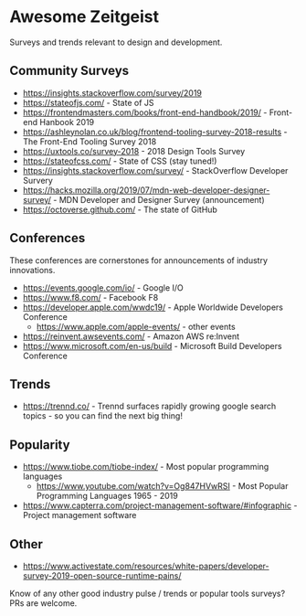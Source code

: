 # Awesome Zeitgeist
Surveys and trends relevant to design and development.


## Community Surveys

- https://insights.stackoverflow.com/survey/2019
- https://stateofjs.com/ - State of JS
- https://frontendmasters.com/books/front-end-handbook/2019/ - Front-end Hanbook 2019
- https://ashleynolan.co.uk/blog/frontend-tooling-survey-2018-results - The Front-End Tooling Survey 2018
- https://uxtools.co/survey-2018 - 2018 Design Tools Survey
- https://stateofcss.com/ - State of CSS (stay tuned!)
- https://insights.stackoverflow.com/survey/ - StackOverflow Developer Survery
- https://hacks.mozilla.org/2019/07/mdn-web-developer-designer-survey/ - MDN Developer and Designer Survey (announcement)
- https://octoverse.github.com/ - The state of GitHub


## Conferences
These conferences are cornerstones for announcements of industry innovations.

- https://events.google.com/io/ - Google I/O
- https://www.f8.com/ - Facebook F8
- https://developer.apple.com/wwdc19/ - Apple Worldwide Developers Conference
  - https://www.apple.com/apple-events/ - other events
- https://reinvent.awsevents.com/ - Amazon AWS re:Invent
- https://www.microsoft.com/en-us/build - Microsoft Build Developers Conference


## Trends

- https://trennd.co/ - Trennd surfaces rapidly growing google search topics - so you can find the next big thing!


## Popularity

- https://www.tiobe.com/tiobe-index/ - Most popular programming languages
  - https://www.youtube.com/watch?v=Og847HVwRSI - Most Popular Programming Languages 1965 - 2019
- https://www.capterra.com/project-management-software/#infographic - Project management software


## Other

- https://www.activestate.com/resources/white-papers/developer-survey-2019-open-source-runtime-pains/

Know of any other good industry pulse / trends or popular tools surveys?
PRs are welcome.
